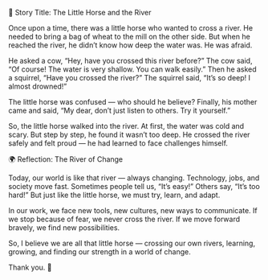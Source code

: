 🐴 Story Title: The Little Horse and the River

Once upon a time, there was a little horse who wanted to cross a river.
He needed to bring a bag of wheat to the mill on the other side.
But when he reached the river, he didn’t know how deep the water was.
He was afraid.

He asked a cow,
“Hey, have you crossed this river before?”
The cow said, “Of course! The water is very shallow. You can walk easily.”
Then he asked a squirrel,
“Have you crossed the river?”
The squirrel said, “It’s so deep! I almost drowned!”

The little horse was confused — who should he believe?
Finally, his mother came and said,
“My dear, don’t just listen to others. Try it yourself.”

So, the little horse walked into the river.
At first, the water was cold and scary.
But step by step, he found it wasn’t too deep.
He crossed the river safely and felt proud — he had learned to face challenges himself.

🌍 Reflection: The River of Change

Today, our world is like that river — always changing.
Technology, jobs, and society move fast.
Sometimes people tell us, “It’s easy!”
Others say, “It’s too hard!”
But just like the little horse, we must try, learn, and adapt.

In our work, we face new tools, new cultures, new ways to communicate.
If we stop because of fear, we never cross the river.
If we move forward bravely, we find new possibilities.

So, I believe we are all that little horse —
crossing our own rivers, learning, growing,
and finding our strength in a world of change.

Thank you. 🌈
